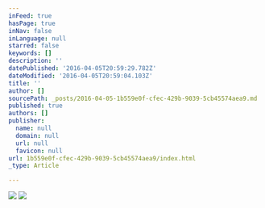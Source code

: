 ```yaml
---
inFeed: true
hasPage: true
inNav: false
inLanguage: null
starred: false
keywords: []
description: ''
datePublished: '2016-04-05T20:59:29.782Z'
dateModified: '2016-04-05T20:59:04.103Z'
title: ''
author: []
sourcePath: _posts/2016-04-05-1b559e0f-cfec-429b-9039-5cb45574aea9.md
published: true
authors: []
publisher:
  name: null
  domain: null
  url: null
  favicon: null
url: 1b559e0f-cfec-429b-9039-5cb45574aea9/index.html
_type: Article

---
```

![](https://the-grid-user-content.s3-us-west-2.amazonaws.com/c1ee2c82-b98b-4c25-a915-e16f066105d2.jpg)
![](https://the-grid-user-content.s3-us-west-2.amazonaws.com/b39bf58c-a381-45de-9743-f1ec64a6ccdd.jpg)